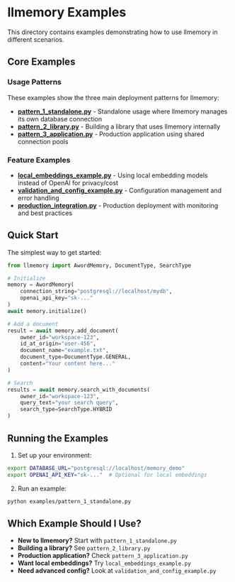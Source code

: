 # llmemory Examples

This directory contains examples demonstrating how to use llmemory in different scenarios.

## Core Examples

### Usage Patterns
These examples show the three main deployment patterns for llmemory:

- **[pattern_1_standalone.py](pattern_1_standalone.py)** - Standalone usage where llmemory manages its own database connection
- **[pattern_2_library.py](pattern_2_library.py)** - Building a library that uses llmemory internally
- **[pattern_3_application.py](pattern_3_application.py)** - Production application using shared connection pools

### Feature Examples

- **[local_embeddings_example.py](local_embeddings_example.py)** - Using local embedding models instead of OpenAI for privacy/cost
- **[validation_and_config_example.py](validation_and_config_example.py)** - Configuration management and error handling
- **[production_integration.py](production_integration.py)** - Production deployment with monitoring and best practices

## Quick Start

The simplest way to get started:

```python
from llmemory import AwordMemory, DocumentType, SearchType

# Initialize
memory = AwordMemory(
    connection_string="postgresql://localhost/mydb",
    openai_api_key="sk-..."
)
await memory.initialize()

# Add a document
result = await memory.add_document(
    owner_id="workspace-123",
    id_at_origin="user-456",
    document_name="example.txt",
    document_type=DocumentType.GENERAL,
    content="Your content here..."
)

# Search
results = await memory.search_with_documents(
    owner_id="workspace-123",
    query_text="your search query",
    search_type=SearchType.HYBRID
)
```

## Running the Examples

1. Set up your environment:
```bash
export DATABASE_URL="postgresql://localhost/memory_demo"
export OPENAI_API_KEY="sk-..."  # Optional for local embeddings
```

2. Run an example:
```bash
python examples/pattern_1_standalone.py
```

## Which Example Should I Use?

- **New to llmemory?** Start with `pattern_1_standalone.py`
- **Building a library?** See `pattern_2_library.py`
- **Production application?** Check `pattern_3_application.py`
- **Want local embeddings?** Try `local_embeddings_example.py`
- **Need advanced config?** Look at `validation_and_config_example.py`
